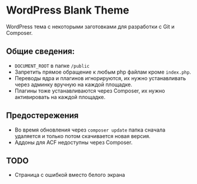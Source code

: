 # WordPress Blank Theme
WordPress тема с некоторыми заготовками для разработки с Git и Composer.

## Общие сведения:
- `DOCUMENT_ROOT` в папке `/public`
- Запретить прямое обращение к любым php файлам кроме `index.php`.
- Переводы ядра и плагинов игнорируются, их нужно устанавливать через админку вручную на каждой площадке.
- Плагины тоже устанавливаются через Composer, их нужно активировать на каждой площадке.

## Предостережения
- Во время обновления через `composer update` папка сначала удаляется и только потом скачивается новая версия.
- Аддоны для ACF недоступны через Composer.

## TODO
- Страница с ошибкой вместо белого экрана



